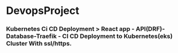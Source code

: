 # DevopsProject
### Kubernetes Ci CD Deployment > React app - API(DRF)-Database-Traefik - CI CD Deployment to Kubernetes(eks) Cluster With ssl/https.




